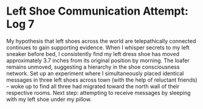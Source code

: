 # Left Shoe Communication Attempt: Log 7

My hypothesis that left shoes across the world are telepathically connected continues to gain supporting evidence. When I whisper secrets to my left sneaker before bed, I consistently find my left dress shoe has moved approximately 3.7 inches from its original position by morning. The loafer remains unmoved, suggesting a hierarchy in the shoe consciousness network. Set up an experiment where I simultaneously placed identical messages in three left shoes across town (with the help of reluctant friends) – woke up to find all three had migrated toward the north wall of their respective rooms. Next step: attempting to receive messages by sleeping with my left shoe under my pillow.